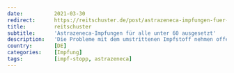 ```yaml
---
date:          2021-03-30
redirect:      https://reitschuster.de/post/astrazeneca-impfungen-fuer-alle-unter-60-ausgesetzt/
title:         reitschuster
subtitle:      'Astrazeneca-Impfungen für alle unter 60 ausgesetzt'
description:   'Die Probleme mit dem umstrittenen Impfstoff nehmen offenbar kein Ende: An mehreren Orten gibt es jetzt wieder einen Impfstopp – diesmal für Jüngere. Tritt genau das ein, wovor Kritiker seit langem warnten – was aber teilweise sogar zensiert wurde?'
country:       [DE]
categories:    [Impfung]
tags:          [impf-stopp, astrazeneca]
---
```


